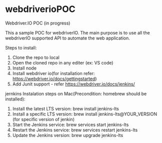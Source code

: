 # webdriverioPOC
Webdriver.IO POC (in progress) 

This a sample POC for webdriverIO. The main purpose is to use all the webdriverIO supported API to automate the web application.

Steps to install:
1. Clone the repo to local
2. Open the cloned repo in any editer (ex: VS code)
3. Install node 
4. Install webdriver io(for installation refer: https://webdriver.io/docs/gettingstarted)
5. Add Junit support - refer https://webdriver.io/docs/jenkins/


jernkins Instalation steps on Mac(Precondition: homebrew should be installed):
1. Install the latest LTS version: brew install jenkins-lts
2. Install a specific LTS version: brew install jenkins-lts@YOUR_VERSION (for specific version of jenkin)
3. Start the Jenkins service: brew services start jenkins-lts
4. Restart the Jenkins service: brew services restart jenkins-lts
5. Update the Jenkins version: brew upgrade jenkins-lts

